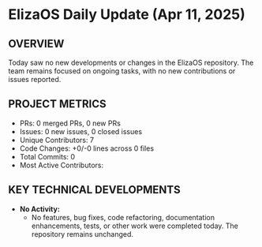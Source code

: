 # ElizaOS Daily Update (Apr 11, 2025)

## OVERVIEW 
Today saw no new developments or changes in the ElizaOS repository. The team remains focused on ongoing tasks, with no new contributions or issues reported.

## PROJECT METRICS
- PRs: 0 merged PRs, 0 new PRs
- Issues: 0 new issues, 0 closed issues
- Unique Contributors: 7
- Code Changes: +0/-0 lines across 0 files
- Total Commits: 0
- Most Active Contributors: 

## KEY TECHNICAL DEVELOPMENTS
- **No Activity:** 
  - No features, bug fixes, code refactoring, documentation enhancements, tests, or other work were completed today. The repository remains unchanged.
